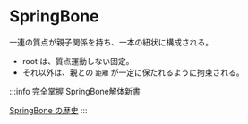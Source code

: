 # SpringBone

一連の質点が親子関係を持ち、一本の紐状に構成される。

- root は、質点運動しない固定。
- それ以外は、親との `距離` が一定に保たれるように拘束される。

:::info
完全掌握 SpringBone解体新書

[SpringBone の歴史](https://speakerdeck.com/colopl/wan-quan-zhang-wo-springbonejie-ti-xin-shu?slide=10)
:::


